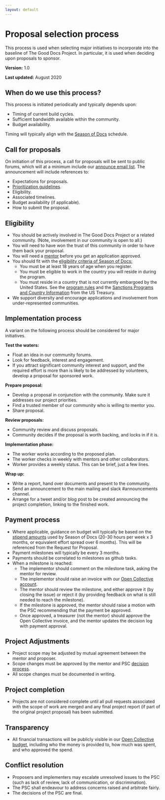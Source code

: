 ```yaml
---
layout: default
---
```


# Proposal selection process

This process is used when selecting major initiatives to incorporate into the baseline of The Good Docs Project. In particular, it is used when deciding upon proposals to sponsor.

**Version:** 1.0

**Last updated:** August 2020

## When do we use this process?

This process is initiated periodically and typically depends upon:

*   Timing of current build cycles.
*   Sufficient bandwidth available within the community.
*   Budget availability.

Timing will typically align with the [Season of Docs](https://developers.google.com/season-of-docs) schedule.

## Call for proposals

On initiation of this process, a call for proposals will be sent to public forums, which will at a minimum include our [announce email list](https://thegooddocsproject.groups.io/g/announce). The announcement will include references to:

*   Expectations for proposals.
*   [Prioritization guidelines](prioritization.html).
*   Eligibility.
*   Associated timelines.
*   Budget availability (if applicable).
*   How to submit the proposal.

## Eligibility

*   You should be actively involved in The Good Docs Project or a related community. (Note, involvement in our community is open to all.)
*   You will need to have won the trust of this community in order to have them back your proposal.
*   You will need a [mentor](roles.html) before you get an application approved.
*   You should fit with the [eligibility criteria of Season of Docs:](https://developers.google.com/season-of-docs/docs/faq#what_are_the_eligibility_requirements_for_participation)
    *   You must be at least 18 years of age when you register.
    *   You must be eligible to work in the country you will reside in during the program.
    *   You must reside in a country that is not currently embargoed by the United States. See the [program rules](https://developers.google.com/season-of-docs/terms/program-rules) and the [Sanctions Programs and Country Information](https://www.treasury.gov/resource-center/sanctions/Programs/Pages/Programs.aspx) from the US Treasury.
*   We support diversity and encourage applications and involvement from under-represented communities.

## Implementation process

A variant on the following process should be considered for major initiatives.

**Test the waters:**

*   Float an idea in our community forums.
*   Look for feedback, interest and engagement. 
*   If you attract significant community interest and support, and the required effort is more than is likely to be addressed by volunteers, develop a proposal for sponsored work.

**Prepare proposal:**

*   Develop a proposal in conjunction with the community. Make sure it addresses our project priorities.
*   Find a trusted member of our community who is willing to mentor you.
*   Share proposal.

**Review proposals:**

*   Community review and discuss proposals.
*   Community decides if the proposal is worth backing, and locks in if it is.

**Implementation phase:**

*   The worker works according to the proposed plan.
*   The worker checks in weekly with mentors and other collaborators.
*   Worker provides a weekly status. This can be brief, just a few lines.

**Wrap up:**

*   Write a report, hand over documents and present to the community.
*   Send an announcement to the main mailing and slack #announcements channel.
*   Arrange for a tweet and/or blog post to be created announcing the project completion, linking to the finished work.

## Payment process

*   Where applicable, guidance on budget will typically be based on the [stipend amounts](https://developers.google.com/season-of-docs/docs/tech-writer-stipends) used by Season of Docs (20-30 hours per week x 3 months, or equivalent effort spread over 6 months). This will be referenced from the Request for Proposal.
*   Payment milestones will typically be every 3 months.
*   Payments should be correlated to milestones as github tasks. 
*   When a milestone is reached:
    *   The implementor should comment on the milestone task, asking the mentor for review. 
    *   The implementor should raise an invoice with our [Open Collective account](https://opencollective.com/thegooddocsproject/expenses/new).
    *   The mentor should review the milestone, and either approve it (by closing the issue) or reject it (by providing feedback on what is still needed to reach the milestone).
    *   If the milestone is approved, the mentor should raise a motion with the  PSC recommending that the payment be approved.
    *   Once approved, a treasurer (not the mentor) should approve the Open Collective invoice, and the mentor updates the decision log with payment approval.

## Project Adjustments

*   Project scope may be adjusted by mutual agreement between the mentor and proposer. 
*   Scope changes must be approved by the mentor and PSC [decision process](decisions.html).
*   All scope changes must be documented in writing.

## Project completion

*   Projects are not considered complete until all pull requests associated with the scope of work are merged and any final project report (if part of the original project proposal) has been submitted.

## Transparency

*   All financial transactions will be publicly visible in our [Open Collective budget](https://opencollective.com/thegooddocsproject#section-budget), including who the money is provided to, how much was spent, and who approved the spend.

## Conflict resolution

*   Proposers and implementers may escalate unresolved issues to the PSC (such as lack of review, lack of communication, or discrimination).
*   The PSC shall endeavour to address concerns raised and arbitrate fairly. 
*   The decisions of the PSC are final.
